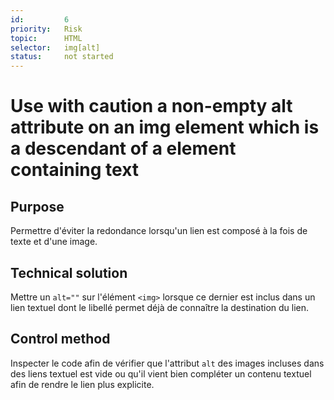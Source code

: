 ```yaml
---
id:         6
priority:   Risk
topic:      HTML
selector:   img[alt]
status:     not started
---
```


# Use with caution a non-empty alt attribute on an img element which is a descendant of a element containing text

## Purpose

Permettre d'éviter la redondance lorsqu'un lien est composé à la fois de texte et d'une image.

## Technical solution

Mettre un `alt=""` sur l'élément `<img>` lorsque ce dernier est inclus dans un lien textuel dont le libellé permet déjà de connaître la destination du lien.

## Control method

Inspecter le code afin de vérifier que l'attribut `alt` des images incluses dans des liens textuel est vide ou qu'il vient bien compléter un contenu textuel afin de rendre le lien plus explicite.
